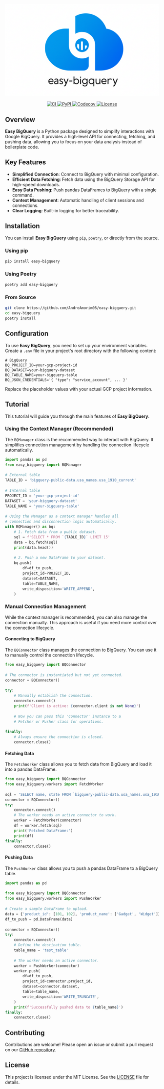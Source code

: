 <p align="center">
  <img src="docs/assets/easy_bigquery_banner.png" alt="Easy BigQuery Banner">
</p>

<p align="center">
  <a href="https://github.com/your-username/easy-bigquery/actions/workflows/ci.yml">
    <img src="https://github.com/your-username/easy-bigquery/actions/workflows/ci.yml/badge.svg" alt="CI">
  </a>
  <a href="https://pypi.org/project/easy-bigquery/">
    <img src="https://img.shields.io/pypi/v/easy-bigquery.svg" alt="PyPI">
  </a>
  <a href="https://codecov.io/gh/your-username/easy-bigquery">
    <img src="https://codecov.io/gh/your-username/easy-bigquery/branch/main/graph/badge.svg" alt="Codecov">
  </a>
  <a href="https://opensource.org/licenses/MIT">
    <img src="https://img.shields.io/badge/License-MIT-yellow.svg" alt="License">
  </a>
</p>

## Overview

**Easy BigQuery** is a Python package designed to simplify interactions with Google BigQuery. It provides a high-level API for connecting, fetching, and pushing data, allowing you to focus on your data analysis instead of boilerplate code.

## Key Features

- **Simplified Connection**: Connect to BigQuery with minimal configuration.
- **Efficient Data Fetching**: Fetch data using the BigQuery Storage API for high-speed downloads.
- **Easy Data Pushing**: Push pandas DataFrames to BigQuery with a single command.
- **Context Management**: Automatic handling of client sessions and connections.
- **Clear Logging**: Built-in logging for better traceability.

## Installation

You can install **Easy BigQuery** using `pip`, `poetry`, or directly from the source.

### Using pip

```bash
pip install easy-bigquery
```

### Using Poetry

```bash
poetry add easy-bigquery
```

### From Source

```bash
git clone https://github.com/AndreAmorim05/easy-bigquery.git
cd easy-bigquery
poetry install
```

## Configuration

To use **Easy BigQuery**, you need to set up your environment variables. Create a `.env` file in your project's root directory with the following content:

```
# BigQuery
BQ_PROJECT_ID=your-gcp-project-id
BQ_DATASET=your-bigquery-dataset
BQ_TABLE_NAME=your-bigquery-table
BQ_JSON_CREDENTIALS='{ "type": "service_account", ... }'
```

Replace the placeholder values with your actual GCP project information.

## Tutorial

This tutorial will guide you through the main features of **Easy BigQuery**.

### Using the Context Manager (Recommended)

The `BQManager` class is the recommended way to interact with BigQuery. It simplifies connection management by handling the connection lifecycle automatically.

```python
import pandas as pd
from easy_bigquery import BQManager

# External table
TABLE_ID = 'bigquery-public-data.usa_names.usa_1910_current'

# Internal table
PROJECT_ID = 'your-gcp-project-id'
DATASET = 'your-bigquery-dataset'
TABLE_NAME = 'your-bigquery-table'

# Using the Manager as a context manager handles all
# connection and disconnection logic automatically.
with BQManager() as bq:
    # 1. Fetch data from a public dataset.
    sql = f'SELECT * FROM `{TABLE_ID}` LIMIT 15'
    data = bq.fetch(sql)
    print(data.head())

    # 2. Push a new DataFrame to your dataset.
    bq.push(
        df=df_to_push,
        project_id=PROJECT_ID,
        dataset=DATASET,
        table=TABLE_NAME,
        write_disposition='WRITE_APPEND',
    )
```

### Manual Connection Management

While the context manager is recommended, you can also manage the connection manually. This approach is useful if you need more control over the connection lifecycle.

#### Connecting to BigQuery

The `BQConnector` class manages the connection to BigQuery. You can use it to manually control the connection lifecycle.

```python
from easy_bigquery import BQConnector

# The connector is instantiated but not yet connected.
connector = BQConnector()

try:
    # Manually establish the connection.
    connector.connect()
    print(f'Client is active: {connector.client is not None}')

    # Now you can pass this 'connector' instance to a
    # Fetcher or Pusher class for operations.

finally:
    # Always ensure the connection is closed.
    connector.close()
```

#### Fetching Data

The `FetchWorker` class allows you to fetch data from BigQuery and load it into a pandas DataFrame.

```python
from easy_bigquery import BQConnector
from easy_bigquery.workers import FetchWorker

sql = 'SELECT name, state FROM `bigquery-public-data.usa_names.usa_1910_current` LIMIT 5'
connector = BQConnector()
try:
    connector.connect()
    # The worker needs an active connector to work.
    worker = FetchWorker(connector)
    df = worker.fetch(sql)
    print('Fetched DataFrame:')
    print(df)
finally:
    connector.close()
```

#### Pushing Data

The `PushWorker` class allows you to push a pandas DataFrame to a BigQuery table.

```python
import pandas as pd

from easy_bigquery import BQConnector
from easy_bigquery.workers import PushWorker

# Create a sample DataFrame to upload.
data = {'product_id': [101, 102], 'product_name': ['Gadget', 'Widget']}
df_to_push = pd.DataFrame(data)

connector = BQConnector()
try:
    connector.connect()
    # Define the destination table.
    table_name = 'test_table'

    # The worker needs an active connector.
    worker = PushWorker(connector)
    worker.push(
        df=df_to_push,
        project_id=connector.project_id,
        dataset=connector.dataset,
        table=table_name,
        write_disposition='WRITE_TRUNCATE',
    )
    print(f'Successfully pushed data to {table_name}')
finally:
    connector.close()
```

## Contributing

Contributions are welcome! Please open an issue or submit a pull request on our [GitHub repository](https://github.com/AndreAmorim05/easy-bigquery).

## License

This project is licensed under the MIT License. See the [LICENSE](LICENSE) file for details.